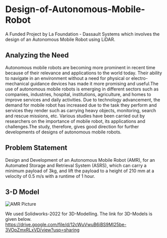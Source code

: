 # Design-of-Autonomous-Mobile-Robot
A Funded Project by La Foundation - Dassault Systems which involves the design of an Autonomous Mobile Robot using LiDAR.



## Analyzing the Need
Autonomous mobile robots are becoming more prominent in recent time because of their relevance and applications to the world today. Their ability to navigate in an environment without a need for physical or electro-mechanical guidance devices has made it more promising and useful.The use of autonomous mobile robots is emerging in different sectors such as companies, industries, hospital, institutions, agriculture, and homes to improve services and daily activities. Due to technology advancement, the demand for mobile robot has increased due to the task they perform and services they render such as carrying heavy objects, monitoring, search and rescue missions, etc. Various studies have been carried out by researchers on the importance of mobile robot, its applications and challenges.The study, therefore, gives good direction for further developments of designs of autonomous mobile robots.



## Problem Statement
Design and Development of an Autonomous Mobile Robot (AMR), for an Automated Storage and Retrieval System (ASRS), which can carry a minimum payload of 3kg, and lift the payload to a height of 210 mm at a velocity of 0.5 m/s with a runtime of 1 hour.



## 3-D Model
![AMR Picture](https://user-images.githubusercontent.com/118447607/202997787-54b46745-2fcf-470c-8172-524fd8318e5e.PNG)

We used Solidworks-2022 for 3D-Modelling. The link for 3D-Models is given below.                                              
https://drive.google.com/file/d/12cWuVwuB6iBS9Ml25be-3VOpZmxRLxVD/view?usp=sharing
